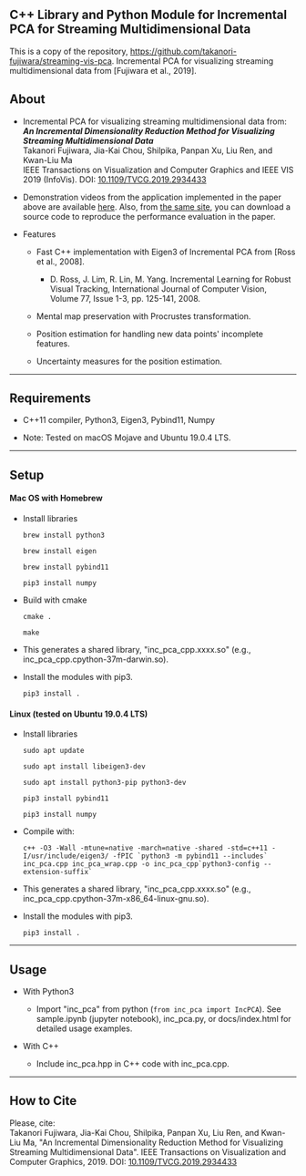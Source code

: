 ## C++ Library and Python Module for Incremental PCA for Streaming Multidimensional Data

This is a copy of the repository, https://github.com/takanori-fujiwara/streaming-vis-pca.
Incremental PCA for visualizing streaming multidimensional data from [Fujiwara et al., 2019].

About
-----
* Incremental PCA for visualizing streaming multidimensional data from:    
***An Incremental Dimensionality Reduction Method for Visualizing Streaming Multidimensional Data***    
Takanori Fujiwara, Jia-Kai Chou, Shilpika, Panpan Xu, Liu Ren, and Kwan-Liu Ma   
IEEE Transactions on Visualization and Computer Graphics and IEEE VIS 2019 (InfoVis).
DOI: [10.1109/TVCG.2019.2934433](https://doi.org/10.1109/TVCG.2019.2934433)

* Demonstration videos from the application implemented in the paper above are available [here](https://takanori-fujiwara.github.io/s/inc-dr/index.html). Also, from [the same site](https://takanori-fujiwara.github.io/s/inc-dr/index.html), you can download a source code to reproduce the performance evaluation in the paper.

* Features
  * Fast C++ implementation with Eigen3 of Incremental PCA from [Ross et al., 2008].
    * D. Ross, J. Lim, R. Lin, M. Yang. Incremental Learning for Robust Visual Tracking, International Journal of Computer Vision, Volume 77, Issue 1-3, pp. 125-141, 2008.

  * Mental map preservation with Procrustes transformation.

  * Position estimation for handling new data points' incomplete features.

  * Uncertainty measures for the position estimation.

******

Requirements
-----
* C++11 compiler, Python3, Eigen3, Pybind11, Numpy

* Note: Tested on macOS Mojave and Ubuntu 19.0.4 LTS.

******

Setup
-----
#### Mac OS with Homebrew
* Install libraries

    `brew install python3`

    `brew install eigen`

    `brew install pybind11`

    `pip3 install numpy`

* Build with cmake

    `cmake .`

    `make`

* This generates a shared library, "inc_pca_cpp.xxxx.so" (e.g., inc_pca_cpp.cpython-37m-darwin.so).

* Install the modules with pip3.

    `pip3 install .`

#### Linux (tested on Ubuntu 19.0.4 LTS)
* Install libraries

    `sudo apt update`

    `sudo apt install libeigen3-dev`

    `sudo apt install python3-pip python3-dev`

    `pip3 install pybind11`

    `pip3 install numpy`

*  Compile with:

    ``c++ -O3 -Wall -mtune=native -march=native -shared -std=c++11 -I/usr/include/eigen3/ -fPIC `python3 -m pybind11 --includes` inc_pca.cpp inc_pca_wrap.cpp -o inc_pca_cpp`python3-config --extension-suffix` ``

* This generates a shared library, "inc_pca_cpp.xxxx.so" (e.g., inc_pca_cpp.cpython-37m-x86_64-linux-gnu.so).

* Install the modules with pip3.

    `pip3 install .`

******

Usage
-----
* With Python3
    * Import "inc_pca" from python (`from inc_pca import IncPCA`). See sample.ipynb (jupyter notebook), inc_pca.py, or docs/index.html for detailed usage examples.

* With C++
    * Include inc_pca.hpp in C++ code with inc_pca.cpp.

******

## How to Cite
Please, cite:    
Takanori Fujiwara, Jia-Kai Chou, Shilpika, Panpan Xu, Liu Ren, and Kwan-Liu Ma, "An Incremental Dimensionality Reduction Method for Visualizing Streaming Multidimensional Data".
IEEE Transactions on Visualization and Computer Graphics, 2019.
DOI: [10.1109/TVCG.2019.2934433](https://doi.org/10.1109/TVCG.2019.2934433)

